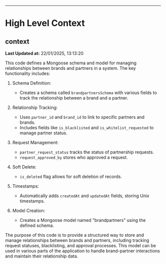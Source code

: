 

---
# High Level Context
## context
**Last Updated at:** 22/01/2025, 13:13:20

This code defines a Mongoose schema and model for managing relationships between brands and partners in a system. The key functionality includes:

1. Schema Definition: 
   - Creates a schema called `brandpartnersSchema` with various fields to track the relationship between a brand and a partner.

2. Relationship Tracking:
   - Uses `partner_id` and `brand_id` to link to specific partners and brands.
   - Includes fields like `is_blacklisted` and `is_whitelist_requested` to manage partner status.

3. Request Management:
   - `partner_request_status` tracks the status of partnership requests.
   - `request_approved_by` stores who approved a request.

4. Soft Delete:
   - `is_deleted` flag allows for soft deletion of records.

5. Timestamps:
   - Automatically adds `createdAt` and `updatedAt` fields, storing Unix timestamps.

6. Model Creation:
   - Creates a Mongoose model named "brandpartners" using the defined schema.

The purpose of this code is to provide a structured way to store and manage relationships between brands and partners, including tracking request statuses, blacklisting, and approval processes. This model can be used in various parts of the application to handle brand-partner interactions and maintain their relationship data.
